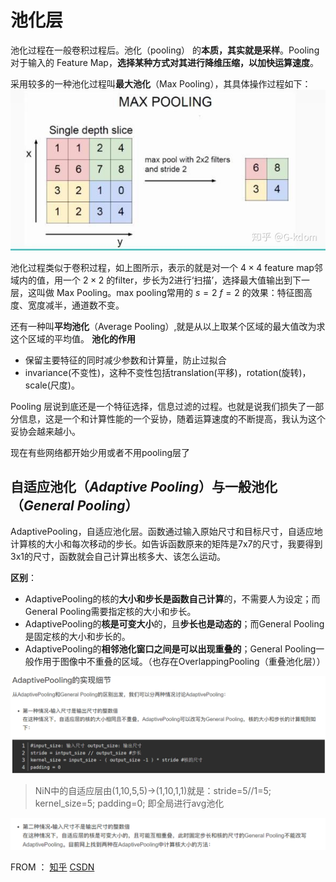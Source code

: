 # 池化层

池化过程在一般卷积过程后。池化（pooling） 的**本质，其实就是采样**。Pooling 对于输入的 Feature Map，**选择某种方式对其进行降维压缩，以加快运算速度**。

采用较多的一种池化过程叫**最大池化**（Max Pooling），其具体操作过程如下：
![图 1](../../images/8b939f95e4e93108cc2af32d0e0f0372f64f2d26a4857b920de10c4e79354f9f.png)  

池化过程类似于卷积过程，如上图所示，表示的就是对一个 $4\times4$ feature map邻域内的值，用一个 $2\times2$ 的filter，步长为2进行‘扫描’，选择最大值输出到下一层，这叫做 Max Pooling。max pooling常用的 $s=2\ f=2$ 的效果：特征图高度、宽度减半，通道数不变。

还有一种叫**平均池化**（Average Pooling）,就是从以上取某个区域的最大值改为求这个区域的平均值。
**池化的作用**

- 保留主要特征的同时减少参数和计算量，防止过拟合
- invariance(不变性)，这种不变性包括translation(平移)，rotation(旋转)，scale(尺度)。
  
Pooling 层说到底还是一个特征选择，信息过滤的过程。也就是说我们损失了一部分信息，这是一个和计算性能的一个妥协，随着运算速度的不断提高，我认为这个妥协会越来越小。

现在有些网络都开始少用或者不用pooling层了

## 自适应池化（$Adaptive\ Pooling$）与一般池化（$General\ Pooling$）

AdaptivePooling，自适应池化层。函数通过输入原始尺寸和目标尺寸，自适应地计算核的大小和每次移动的步长。如告诉函数原来的矩阵是7x7的尺寸，我要得到3x1的尺寸，函数就会自己计算出核多大、该怎么运动。

**区别**：

- AdaptivePooling的核的**大小和步长是函数自己计算**的，不需要人为设定；而General Pooling需要指定核的大小和步长。
- AdaptivePooling的**核是可变大小**的，且**步长也是动态的**；而General Pooling是固定核的大小和步长的。
- AdaptivePooling的**相邻池化窗口之间是可以出现重叠的**；General Pooling一般作用于图像中不重叠的区域。（也存在OverlappingPooling（重叠池化层））

![图 1](../../images/b9ccb9bba00615f09dcb37c644a45fb9e1ef0df8d5f9eb5e73c9a77a638b115b.png)  

> NiN中的自适应层由(1,10,5,5)->(1,10,1,1)就是：stride=5//1=5; kernel_size=5; padding=0; 即全局进行avg池化

![图 2](../../images/74ceb561e40b36fa3e35b2a6f63087a8fdeb4625e4893977f151cc962dbc0222.png)  

FROM ：
[知乎](https://www.zhihu.com/search?type=content&q=%E6%B1%A0%E5%8C%96%E5%B1%82)
[CSDN](https://blog.csdn.net/xiyou__/article/details/121287909?ops_request_misc=%257B%2522request%255Fid%2522%253A%2522166503799916782414939786%2522%252C%2522scm%2522%253A%252220140713.130102334..%2522%257D&request_id=166503799916782414939786&biz_id=0&utm_medium=distribute.pc_search_result.none-task-blog-2~all~top_click~default-1-121287909-null-null.142^v51^new_blog_pos_by_title,201^v3^control&utm_term=adaptiveavgpool2d&spm=1018.2226.3001.4187)
